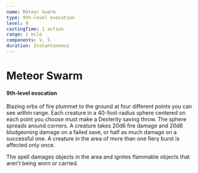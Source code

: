 ```yaml
---
name: Meteor Swarm
type: 9th-level evocation
level: 9
castingTime: 1 action
range: 1 mile
components: V, S
duration: Instantaneous
---
```


# Meteor Swarm

#### 9th-level evocation

Blazing orbs of fire plummet to the ground at four different points you can see within range. Each creature in a 40-foot-radius sphere centered on each point you choose must make a Dexterity saving throw. The sphere spreads around corners. A creature takes 20d6 fire damage and 20d6 bludgeoning damage on a failed save, or half as much damage on a successful one. A creature in the area of more than one fiery burst is affected only once.

The spell damages objects in the area and ignites flammable objects that aren’t being worn or carried.
